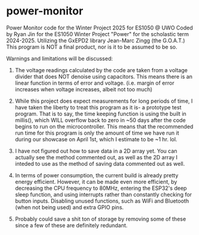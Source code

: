 # power-monitor
Power Monitor code for the Winter Project 2025 for ES1050 @ UWO
Coded by Ryan Jin for the ES1050 Winter Project "Power" for the scholastic term 2024-2025.
Utilizing the GxEPD2 library Jean-Marc Zingg (the G.O.A.T.)
This program is NOT a final product, nor is it to be assumed to be so.

Warnings and limitations will be discussed:
1. The voltage readings calculated by the code are taken from a voltage divider that does NOT denoise using capacitors. This means there is an linear function in terms of error and voltage. (i.e. margin of error increases when voltage increases, albeit not too much)

2. While this project does expect measurements for long periods of time, I have taken the liberty to treat this program as it is- a prototype test program. That is to say, the time keeping function is using the built in millis(), which WILL overflow back to zero in ~50 days after the code begins to run on the microcontroller. This means that the recommended run time for this program is only the amount of time we have run it during our showcase on April 1st, which I estimate to be ~1 hr. lol.

3. I have not figured out how to save data in a 2D array yet. You can actually see the method commented out, as well as the 2D array I inteded to use as the method of saving data commented out as well.

4. In terms of power consumption, the current build is already pretty energy efficient. However, it can be made even more efficient, by decreasing the CPU frequency to 80MHz, entering the ESP32's deep sleep function, and using interrupts rather than constantly checking for button inputs. Disabling unused functions, such as WiFi and Bluetooth (when not being used) and extra GPIO pins.

5. Probably could save a shit ton of storage by removing some of these since a few of these are definitely redundant.
